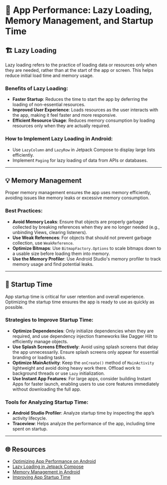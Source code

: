 # 📱 App Performance: Lazy Loading, Memory Management, and Startup Time

## 🏗️ **Lazy Loading**  
Lazy loading refers to the practice of loading data or resources only when they are needed, rather than at the start of the app or screen. This helps reduce initial load time and memory usage.

### Benefits of Lazy Loading:
- **Faster Startup**: Reduces the time to start the app by deferring the loading of non-essential resources.
- **Improved User Experience**: Loads resources as the user interacts with the app, making it feel faster and more responsive.
- **Efficient Resource Usage**: Reduces memory consumption by loading resources only when they are actually required.

### How to Implement Lazy Loading in Android:
- Use `LazyColumn` and `LazyRow` in Jetpack Compose to display large lists efficiently.
- Implement `Paging` for lazy loading of data from APIs or databases.

---

## 💡 **Memory Management**  
Proper memory management ensures the app uses memory efficiently, avoiding issues like memory leaks or excessive memory consumption.

### Best Practices:
- **Avoid Memory Leaks**: Ensure that objects are properly garbage collected by breaking references when they are no longer needed (e.g., unbinding Views, clearing listeners).
- **Use Weak References**: For objects that should not prevent garbage collection, use `WeakReference`.
- **Optimize Bitmaps**: Use `BitmapFactory.Options` to scale bitmaps down to a usable size before loading them into memory.
- **Use the Memory Profiler**: Use Android Studio's memory profiler to track memory usage and find potential leaks.

---

## 🚀 **Startup Time**  
App startup time is critical for user retention and overall experience. Optimizing the startup time ensures the app is ready to use as quickly as possible.

### Strategies to Improve Startup Time:
- **Optimize Dependencies**: Only initialize dependencies when they are required, and use dependency injection frameworks like Dagger Hilt to efficiently manage objects.
- **Use Splash Screens Effectively**: Avoid using splash screens that delay the app unnecessarily. Ensure splash screens only appear for essential branding or loading tasks.
- **Optimize MainActivity**: Keep the `onCreate()` method of `MainActivity` lightweight and avoid doing heavy work there. Offload work to background threads or use `Lazy` initialization.
- **Use Instant App Features**: For large apps, consider building Instant Apps for faster launch, enabling users to use core features immediately without downloading the full app.

### Tools for Analyzing Startup Time:
- **Android Studio Profiler**: Analyze startup time by inspecting the app’s activity lifecycle.
- **Traceview**: Helps analyze the performance of the app, including time spent on startup.

---

## 🌐 **Resources**  
- [Optimizing App Performance on Android](https://developer.android.com/topic/performance)
- [Lazy Loading in Jetpack Compose](https://developer.android.com/jetpack/compose/lists)
- [Memory Management in Android](https://developer.android.com/topic/performance/memory)
- [Improving App Startup Time](https://developer.android.com/topic/performance/startup)